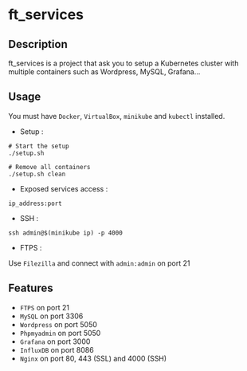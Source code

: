 # ft_services

## Description

ft_services is a project that ask you to setup a Kubernetes cluster with multiple containers such as Wordpress, MySQL, Grafana...

## Usage

You must have ```Docker```, ```VirtualBox```, ```minikube``` and ```kubectl``` installed.

* Setup :
```shell
# Start the setup
./setup.sh

# Remove all containers
./setup.sh clean
```

* Exposed services access :

```ip_address:port```

* SSH :
```shell
ssh admin@$(minikube ip) -p 4000
```

* FTPS :

Use ```Filezilla``` and connect with ```admin:admin``` on port 21

## Features
* ```FTPS``` on port 21
* ```MySQL``` on port 3306
* ```Wordpress``` on port 5050
* ```Phpmyadmin``` on port 5050
* ```Grafana``` on port 3000
* ```InfluxDB``` on port 8086
* ```Nginx``` on port 80, 443 (SSL) and 4000 (SSH)
